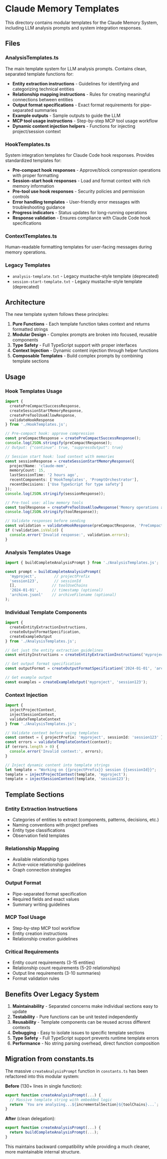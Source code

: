 # Claude Memory Templates

This directory contains modular templates for the Claude Memory System, including LLM analysis prompts and system integration responses.

## Files

### AnalysisTemplates.ts
The main template system for LLM analysis prompts. Contains clean, separated template functions for:

- **Entity extraction instructions** - Guidelines for identifying and categorizing technical entities
- **Relationship mapping instructions** - Rules for creating meaningful connections between entities
- **Output format specifications** - Exact format requirements for pipe-separated summaries
- **Example outputs** - Sample outputs to guide the LLM
- **MCP tool usage instructions** - Step-by-step MCP tool usage workflow
- **Dynamic content injection helpers** - Functions for injecting project/session context

### HookTemplates.ts
System integration templates for Claude Code hook responses. Provides standardized templates for:

- **Pre-compact hook responses** - Approve/block compression operations with proper formatting
- **Session-start hook responses** - Load and format context with rich memory information  
- **Pre-tool use hook responses** - Security policies and permission controls
- **Error handling templates** - User-friendly error messages with troubleshooting guidance
- **Progress indicators** - Status updates for long-running operations
- **Response validation** - Ensures compliance with Claude Code hook specifications

### ContextTemplates.ts
Human-readable formatting templates for user-facing messages during memory operations.

### Legacy Templates
- `analysis-template.txt` - Legacy mustache-style template (deprecated)
- `session-start-template.txt` - Legacy mustache-style template (deprecated)

## Architecture

The new template system follows these principles:

1. **Pure Functions** - Each template function takes context and returns formatted strings
2. **Modular Design** - Complex prompts are broken into focused, reusable components
3. **Type Safety** - Full TypeScript support with proper interfaces
4. **Context Injection** - Dynamic content injection through helper functions
5. **Composable Templates** - Build complex prompts by combining template sections

## Usage

### Hook Templates Usage
```typescript
import { 
  createPreCompactSuccessResponse,
  createSessionStartMemoryResponse,
  createPreToolUseAllowResponse,
  validateHookResponse 
} from './HookTemplates.js';

// Pre-compact hook: approve compression
const preCompactResponse = createPreCompactSuccessResponse();
console.log(JSON.stringify(preCompactResponse));
// Output: {"continue": true, "suppressOutput": true}

// Session start hook: load context with memories
const sessionResponse = createSessionStartMemoryResponse({
  projectName: 'claude-mem',
  memoryCount: 15,
  lastSessionTime: '2 hours ago',
  recentComponents: ['HookTemplates', 'PromptOrchestrator'],
  recentDecisions: ['Use TypeScript for type safety']
});
console.log(JSON.stringify(sessionResponse));

// Pre-tool use: allow memory tools
const toolResponse = createPreToolUseAllowResponse('Memory operations are always permitted');
console.log(JSON.stringify(toolResponse));

// Validate responses before sending
const validation = validateHookResponse(preCompactResponse, 'PreCompact');
if (!validation.isValid) {
  console.error('Invalid response:', validation.errors);
}
```

### Analysis Templates Usage
```typescript
import { buildCompleteAnalysisPrompt } from './AnalysisTemplates.js';

const prompt = buildCompleteAnalysisPrompt(
  'myproject',        // projectPrefix
  'session123',       // sessionId
  [],                // toolUseChains
  '2024-01-01',      // timestamp (optional)
  'archive.jsonl'    // archiveFilename (optional)
);
```

### Individual Template Components
```typescript
import { 
  createEntityExtractionInstructions,
  createOutputFormatSpecification,
  createExampleOutput
} from './AnalysisTemplates.js';

// Get just the entity extraction guidelines
const entityInstructions = createEntityExtractionInstructions('myproject');

// Get output format specification
const outputFormat = createOutputFormatSpecification('2024-01-01', 'archive.jsonl');

// Get example output
const examples = createExampleOutput('myproject', 'session123');
```

### Context Injection
```typescript
import { 
  injectProjectContext,
  injectSessionContext,
  validateTemplateContext 
} from './AnalysisTemplates.js';

// Validate context before using templates
const context = { projectPrefix: 'myproject', sessionId: 'session123' };
const errors = validateTemplateContext(context);
if (errors.length > 0) {
  console.error('Invalid context:', errors);
}

// Inject dynamic content into template strings
let template = "Working on {{projectPrefix}} session {{sessionId}}";
template = injectProjectContext(template, 'myproject');
template = injectSessionContext(template, 'session123');
```

## Template Sections

### Entity Extraction Instructions
- Categories of entities to extract (components, patterns, decisions, etc.)
- Naming conventions with project prefixes
- Entity type classifications
- Observation field templates

### Relationship Mapping
- Available relationship types
- Active-voice relationship guidelines
- Graph connection strategies

### Output Format
- Pipe-separated format specification
- Required fields and exact values
- Summary writing guidelines

### MCP Tool Usage
- Step-by-step MCP tool workflow
- Entity creation instructions
- Relationship creation guidelines

### Critical Requirements
- Entity count requirements (3-15 entities)
- Relationship count requirements (5-20 relationships)
- Output line requirements (3-10 summaries)
- Format validation rules

## Benefits Over Legacy System

1. **Maintainability** - Separated concerns make individual sections easy to update
2. **Testability** - Pure functions can be unit tested independently
3. **Reusability** - Template components can be reused across different contexts
4. **Debugging** - Easy to isolate issues to specific template sections
5. **Type Safety** - Full TypeScript support prevents runtime template errors
6. **Performance** - No string parsing overhead, direct function composition

## Migration from constants.ts

The massive `createAnalysisPrompt` function in `constants.ts` has been refactored into this modular system:

**Before** (130+ lines in single function):
```typescript
export function createAnalysisPrompt(...) {
  // Massive template string with embedded logic
  return `You are analyzing...${incrementalSection}${toolChains}...`;
}
```

**After** (clean delegation):
```typescript
export function createAnalysisPrompt(...) {
  return buildCompleteAnalysisPrompt(...);
}
```

This maintains backward compatibility while providing a much cleaner, more maintainable internal structure.